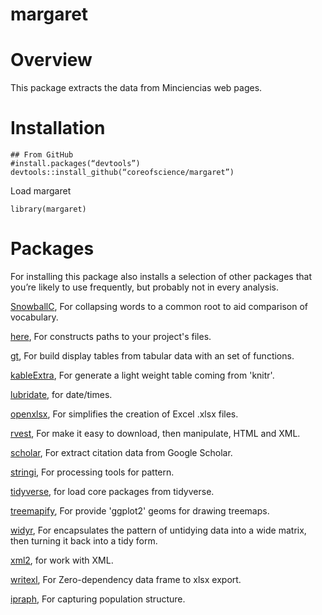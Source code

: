 # margaret

# Overview
This package extracts the data from Minciencias web pages.

# Installation
```
## From GitHub
#install.packages(“devtools”)
devtools::install_github(“coreofscience/margaret”)
```
Load margaret
```
library(margaret)
```
# Packages
For installing this package also installs a selection of other packages that you’re likely to use frequently, but probably not in every analysis.

[SnowballC](https://cran.r-project.org/web/packages/SnowballC/index.html),  For collapsing words to a common root to aid comparison of vocabulary.

[here](https://cran.r-project.org/web/packages/here/index.html), For constructs paths to your project's files.

[gt](https://cran.r-project.org/web/packages/gt/index.html), For build display tables from tabular data with an set of functions. 

[kableExtra](https://cran.r-project.org/web/packages/kableExtra/index.html), For generate a light weight table coming from 'knitr'. 

[lubridate](https://cran.r-project.org/web/packages/lubridate/index.html), for date/times.

[openxlsx](https://cran.r-project.org/web/packages/openxlsx/index.html), For simplifies the creation of Excel .xlsx files.

[rvest](https://cran.r-project.org/web/packages/rvest/index.html), For make it easy to download, then manipulate, HTML and XML.

[scholar](https://cran.r-project.org/web/packages/scholar/index.html), For extract citation data from Google Scholar.

[stringi](https://cran.r-project.org/web/packages/stringi/index.html), For processing tools for pattern.

[tidyverse](https://tidyverse.tidyverse.org), for load core packages from tidyverse.

[treemapify](https://cran.r-project.org/web/packages/treemapify/index.html), For provide 'ggplot2' geoms for drawing treemaps.

[widyr](https://cran.r-project.org/web/packages/widyr/index.html), For encapsulates the pattern of untidying data into a wide matrix, then turning it back into a tidy form.

[xml2](https://cran.r-project.org/web/packages/xml2/index.html), for work with XML.

[writexl](https://cran.r-project.org/web/packages/writexl/index.html), For Zero-dependency data frame to xlsx export.

[ipraph](https://cran.r-project.org/web/packages/IPCAPS/index.html), For capturing population structure.

